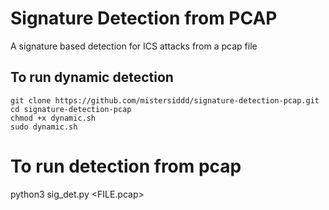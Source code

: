 # Signature Detection from PCAP
 
A signature based detection for ICS attacks from a pcap file

## To run dynamic detection
```
git clone https://github.com/mistersiddd/signature-detection-pcap.git
cd signature-detection-pcap
chmod +x dynamic.sh
sudo dynamic.sh
```
# To run detection from pcap

python3 sig_det.py <FILE.pcap>
